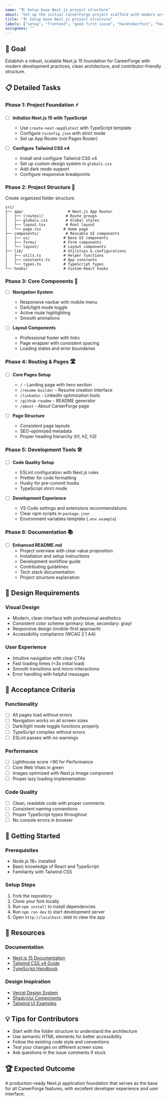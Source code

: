 ```yaml
---
name: "🏗️ Setup base Next.js project structure"
about: "Set up the initial CareerForge project scaffold with modern architecture"
title: "🏗️ Setup base Next.js project structure"
labels: ["setup", "frontend", "good first issue", "hacktoberfest", "hacktoberfest-accepted"]
assignees: ""
---
```


## 🎯 **Goal**
Establish a robust, scalable Next.js 15 foundation for CareerForge with modern development practices, clean architecture, and contributor-friendly structure.

## 📋 **Detailed Tasks**

### **Phase 1: Project Foundation** ⚡
- [ ] **Initialize Next.js 15 with TypeScript**
  - Use `create-next-app@latest` with TypeScript template
  - Configure `tsconfig.json` with strict mode
  - Set up App Router (not Pages Router)

- [ ] **Configure Tailwind CSS v4**
  - Install and configure Tailwind CSS v4
  - Set up custom design system in `globals.css`
  - Add dark mode support
  - Configure responsive breakpoints

### **Phase 2: Project Structure** 📁
Create organized folder structure:
```
src/
├── app/                    # Next.js App Router
│   ├── (routes)/          # Route groups
│   ├── globals.css        # Global styles
│   ├── layout.tsx         # Root layout
│   └── page.tsx          # Home page
├── components/            # Reusable UI components
│   ├── ui/               # Base UI components
│   ├── forms/            # Form components
│   └── layout/           # Layout components
├── lib/                  # Utilities & configurations
│   ├── utils.ts          # Helper functions
│   ├── constants.ts      # App constants
│   └── types.ts          # TypeScript types
└── hooks/                # Custom React hooks
```

### **Phase 3: Core Components** 🧩
- [ ] **Navigation System**
  - Responsive navbar with mobile menu
  - Dark/light mode toggle
  - Active route highlighting
  - Smooth animations

- [ ] **Layout Components**
  - Professional footer with links
  - Page wrapper with consistent spacing
  - Loading states and error boundaries

### **Phase 4: Routing & Pages** 🛣️
- [ ] **Core Pages Setup**
  - `/` - Landing page with hero section
  - `/resume-builder` - Resume creation interface
  - `/linkedin` - LinkedIn optimization tools
  - `/github-readme` - README generator
  - `/about` - About CareerForge page

- [ ] **Page Structure**
  - Consistent page layouts
  - SEO-optimized metadata
  - Proper heading hierarchy (h1, h2, h3)

### **Phase 5: Development Tools** 🛠️
- [ ] **Code Quality Setup**
  - ESLint configuration with Next.js rules
  - Prettier for code formatting
  - Husky for pre-commit hooks
  - TypeScript strict mode

- [ ] **Development Experience**
  - VS Code settings and extensions recommendations
  - Clear npm scripts in `package.json`
  - Environment variables template (`.env.example`)

### **Phase 6: Documentation** 📚
- [ ] **Enhanced README.md**
  - Project overview with clear value proposition
  - Installation and setup instructions
  - Development workflow guide
  - Contributing guidelines
  - Tech stack documentation
  - Project structure explanation

## 🎨 **Design Requirements**

### **Visual Design**
- Modern, clean interface with professional aesthetics
- Consistent color scheme (primary: blue, secondary: gray)
- Responsive design (mobile-first approach)
- Accessibility compliance (WCAG 2.1 AA)

### **User Experience**
- Intuitive navigation with clear CTAs
- Fast loading times (<3s initial load)
- Smooth transitions and micro-interactions
- Error handling with helpful messages

## 🧪 **Acceptance Criteria**

### **Functionality**
- [ ] All pages load without errors
- [ ] Navigation works on all screen sizes
- [ ] Dark/light mode toggle functions properly
- [ ] TypeScript compiles without errors
- [ ] ESLint passes with no warnings

### **Performance**
- [ ] Lighthouse score >90 for Performance
- [ ] Core Web Vitals in green
- [ ] Images optimized with Next.js Image component
- [ ] Proper lazy loading implementation

### **Code Quality**
- [ ] Clean, readable code with proper comments
- [ ] Consistent naming conventions
- [ ] Proper TypeScript types throughout
- [ ] No console errors in browser

## 🚀 **Getting Started**

### **Prerequisites**
- Node.js 18+ installed
- Basic knowledge of React and TypeScript
- Familiarity with Tailwind CSS

### **Setup Steps**
1. Fork the repository
2. Clone your fork locally
3. Run `npm install` to install dependencies
4. Run `npm run dev` to start development server
5. Open `http://localhost:3000` to view the app

## 📖 **Resources**

### **Documentation**
- [Next.js 15 Documentation](https://nextjs.org/docs)
- [Tailwind CSS v4 Guide](https://tailwindcss.com/docs)
- [TypeScript Handbook](https://www.typescriptlang.org/docs/)

### **Design Inspiration**
- [Vercel Design System](https://vercel.com/design)
- [Shadcn/ui Components](https://ui.shadcn.com/)
- [Tailwind UI Examples](https://tailwindui.com/)

## 💡 **Tips for Contributors**

- Start with the folder structure to understand the architecture
- Use semantic HTML elements for better accessibility
- Follow the existing code style and conventions
- Test your changes on different screen sizes
- Ask questions in the issue comments if stuck

## 🏆 **Expected Outcome**
A production-ready Next.js application foundation that serves as the base for all CareerForge features, with excellent developer experience and user interface.
